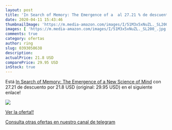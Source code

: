 ```yaml
---
layout: post
title: 'In Search of Memory: The Emergence of a  al 27.21 % de descuento'
date: 2020-04-11 15:43:46
thumbnailImage: 'https://m.media-amazon.com/images/I/51M3x5xNuZL._SL200_.jpg'
images: [ 'https://m.media-amazon.com/images/I/51M3x5xNuZL._SL200_.jpg' ]
comments: true
category: ofertas
author: ring
slug: 0393058638
description:
actualPrice: 21.8 USD
comparePrice: 29.95 USD
inStock: true
---
```


Está [In Search of Memory: The Emergence of a New Science of Mind](https://www.amazon.com/dp/0393058638/?tag=redken08-20) con 27.21 de descuento por 21.8 USD (original: 29.95 USD) en el siguiente enlace!

[![](https://m.media-amazon.com/images/I/51M3x5xNuZL._SL200_.jpg)](https://www.amazon.com/dp/0393058638/?tag=redken08-20)

[Ver la oferta!!](https://www.amazon.com/dp/0393058638/?tag=redken08-20)

[Consulta otras ofertas en nuestro canal de telegram](https://t.me/s/ofertas25)

